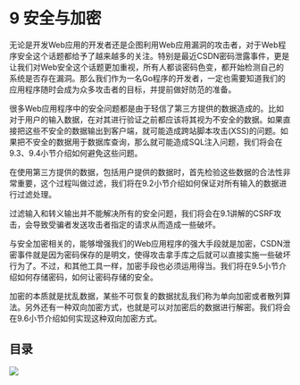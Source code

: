 # 9 安全与加密
无论是开发Web应用的开发者还是企图利用Web应用漏洞的攻击者，对于Web程序安全这个话题都给予了越来越多的关注。特别是最近CSDN密码泄露事件，更是让我们对Web安全这个话题更加重视，所有人都谈密码色变，都开始检测自己的系统是否存在漏洞。那么我们作为一名Go程序的开发者，一定也需要知道我们的应用程序随时会成为众多攻击者的目标，并提前做好防范的准备。

很多Web应用程序中的安全问题都是由于轻信了第三方提供的数据造成的。比如对于用户的输入数据，在对其进行验证之前都应该将其视为不安全的数据。如果直接把这些不安全的数据输出到客户端，就可能造成跨站脚本攻击(XSS)的问题。如果把不安全的数据用于数据库查询，那么就可能造成SQL注入问题，我们将会在9.3、9.4小节介绍如何避免这些问题。

在使用第三方提供的数据，包括用户提供的数据时，首先检验这些数据的合法性非常重要，这个过程叫做过滤，我们将在9.2小节介绍如何保证对所有输入的数据进行过滤处理。

过滤输入和转义输出并不能解决所有的安全问题，我们将会在9.1讲解的CSRF攻击，会导致受骗者发送攻击者指定的请求从而造成一些破坏。

与安全加密相关的，能够增强我们的Web应用程序的强大手段就是加密，CSDN泄密事件就是因为密码保存的是明文，使得攻击拿手库之后就可以直接实施一些破坏行为了。不过，和其他工具一样，加密手段也必须运用得当。我们将在9.5小节介绍如何存储密码，如何让密码存储的安全。

加密的本质就是扰乱数据，某些不可恢复的数据扰乱我们称为单向加密或者散列算法。另外还有一种双向加密方式，也就是可以对加密后的数据进行解密。我们将会在9.6小节介绍如何实现这种双向加密方式。

## 目录
  ![](/images/navi9.png?raw=true)
